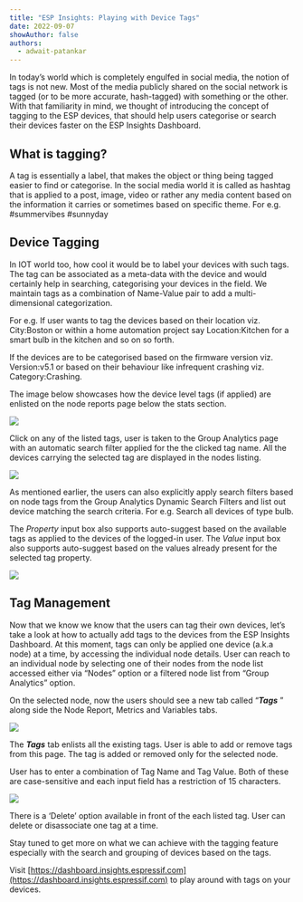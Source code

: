 ```yaml
---
title: "ESP Insights: Playing with Device Tags"
date: 2022-09-07
showAuthor: false
authors: 
  - adwait-patankar
---
```

In today’s world which is completely engulfed in social media, the notion of tags is not new. Most of the media publicly shared on the social network is tagged (or to be more accurate, hash-tagged) with something or the other. With that familiarity in mind, we thought of introducing the concept of tagging to the ESP devices, that should help users categorise or search their devices faster on the ESP Insights Dashboard.

## What is tagging?

A tag is essentially a label, that makes the object or thing being tagged easier to find or categorise. In the social media world it is called as hashtag that is applied to a post, image, video or rather any media content based on the information it carries or sometimes based on specific theme. For e.g. #summervibes #sunnyday

## Device Tagging

In IOT world too, how cool it would be to label your devices with such tags. The tag can be associated as a meta-data with the device and would certainly help in searching, categorising your devices in the field. We maintain tags as a combination of Name-Value pair to add a multi-dimensional categorization.

For e.g. If user wants to tag the devices based on their location viz. City:Boston or within a home automation project say Location:Kitchen for a smart bulb in the kitchen and so on so forth.

If the devices are to be categorised based on the firmware version viz. Version:v5.1 or based on their behaviour like infrequent crashing viz. Category:Crashing.

The image below showcases how the device level tags (if applied) are enlisted on the node reports page below the stats section.

![](https://miro.medium.com/v2/resize:fit:640/format:webp/1*WIAp-dVfYF3SLebYtnipMQ.png)

Click on any of the listed tags, user is taken to the Group Analytics page with an automatic search filter applied for the the clicked tag name. All the devices carrying the selected tag are displayed in the nodes listing.

![](https://miro.medium.com/v2/resize:fit:640/format:webp/1*hZPHeMOzuY3lsH1qAZHtBg.png)

As mentioned earlier, the users can also explicitly apply search filters based on node tags from the Group Analytics Dynamic Search Filters and list out device matching the search criteria. For e.g. Search all devices of type bulb.

The *Property* input box also supports auto-suggest based on the available tags as applied to the devices of the logged-in user. The *Value* input box also supports auto-suggest based on the values already present for the selected tag property.

![](https://miro.medium.com/v2/resize:fit:640/format:webp/1*zg043paVaojRGs4aainVjQ.png)

## Tag Management

Now that we know we know that the users can tag their own devices, let’s take a look at how to actually add tags to the devices from the ESP Insights Dashboard. At this moment, tags can only be applied one device (a.k.a node) at a time, by accessing the individual node details. User can reach to an individual node by selecting one of their nodes from the node list accessed either via “Nodes” option or a filtered node list from “Group Analytics” option.

On the selected node, now the users should see a new tab called “__*Tags*__ ” along side the Node Report, Metrics and Variables tabs.

![](https://miro.medium.com/v2/resize:fit:640/format:webp/1*Oz7_fZ2eWCJZWftDg1BVKg.png)

The __*Tags*__  tab enlists all the existing tags. User is able to add or remove tags from this page. The tag is added or removed only for the selected node.

User has to enter a combination of Tag Name and Tag Value. Both of these are case-sensitive and each input field has a restriction of 15 characters.

![](https://miro.medium.com/v2/resize:fit:640/format:webp/1*zkkbXVvfFaIF4IdgwZGgoA.png)

There is a ‘Delete’ option available in front of the each listed tag. User can delete or disassociate one tag at a time.

Stay tuned to get more on what we can achieve with the tagging feature especially with the search and grouping of devices based on the tags.

Visit [https://dashboard.insights.espressif.com](https://dashboard.insights.espressif.com) to play around with tags on your devices.
